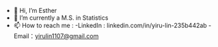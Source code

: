 - 👋 Hi, I’m Esther
- 🌱 I’m currently a M.S. in Statistics
- 📫 How to reach me :
-LinkedIn : linkedin.com/in/yiru-lin-235b442ab
-Email：yirulin1107@gmail.com


